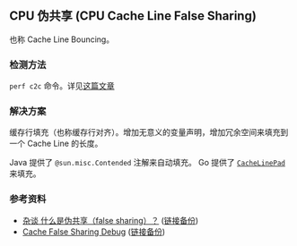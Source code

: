 ## CPU 伪共享 (CPU Cache Line False Sharing)

也称 Cache Line Bouncing。

### 检测方法

`perf c2c` 命令。详见[这篇文章][1]

### 解决方案

缓存行填充（也称缓存行对齐）。增加无意义的变量声明，增加冗余空间来填充到一个 Cache Line 的长度。

Java 提供了 `@sun.misc.Contended` 注解来自动填充。
Go 提供了 [`CacheLinePad`](https://pkg.go.dev/golang.org/x/sys/cpu#CacheLinePad) 来填充。

### 参考资料

- [杂谈 什么是伪共享（false sharing）？](https://zhuanlan.zhihu.com/p/65394173) ([链接备份](https://web.archive.org/web/20210814041728/https://zhuanlan.zhihu.com/p/65394173))
- [Cache False Sharing Debug][1] ([链接备份](https://web.archive.org/web/20220605234229/http://oliveryang.net/2018/01/cache-false-sharing-debug/))


[1]: http://oliveryang.net/2018/01/cache-false-sharing-debug/
